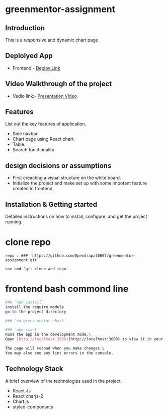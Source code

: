 # greenmentor-assignment
## Introduction
This is a responsive and dynamic chart page

## Deplolyed App
- Frontend:- [Deploy Link](https://659e9eae96fa9fe4277aabb0--resplendent-semolina-94db86.netlify.app/)

## Video Walkthrough of the project
- Vedio link:- [Presentation Video](https://drive.google.com/file/d/1OMNg9eO4atzd20tjaKfMzd34a2zD5f7U/view?usp=sharing)

## Features
List out the key features of application.
- Side navbar.
- Chart page using React chart.
- Table.
- Search functionality.

## design decisions or assumptions
- First creacting a visual structure on the white board.
- Initialize the project and make set up with some impotant feature created in frontend.
## Installation & Getting started
Detailed instructions on how to install, configure, and get the project running.
# clone repo
```
repo : ### `https://github.com/Upendrapal0607/greenmentor-assignment.git`

use cmd `git clone and repo`
```
# frontend bash commond line
```bash
### `npm install`
install the require module
go to the project directory

### `cd green-mentor-chart`

### `npm start`
Runs the app in the development mode.\
Open [http://localhost:3000](http://localhost:3000) to view it in your browser.

The page will reload when you make changes.\
You may also see any lint errors in the console.
```
## Technology Stack
A brief overview of the technologies used in the project.

- React.Js
- React charjs-2
- Chart.js
- styled-componants
